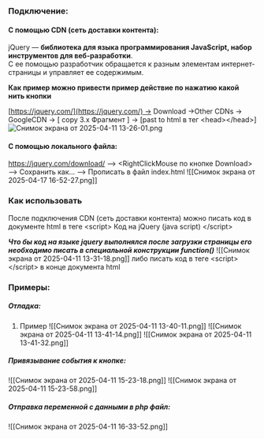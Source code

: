 ### Подключение:

#### С помощью CDN (сеть доставки контента):

jQuery — **библиотека для языка программирования JavaScript, набор инструментов для веб-разработки**.  
С ее помощью разработчик обращается к разным элементам интернет-страницы и управляет ее содержимым.

**Как пример можно привести пример действие по нажатию какой нить кнопки**

[https://jquery.com/](https://jquery.com/) -> Download ->Other CDNs -> GoogleCDN -> [ copy 3.x Фрагмент ] -> [past to html в тег \<head><\/head>]  
![Снимок экрана от 2025-04-11 13-26-01.png](app://c11867c14525cdd4c31b373688338f1177b5/home/kvl/obsidian/screenhost/%D0%A1%D0%BD%D0%B8%D0%BC%D0%BE%D0%BA%20%D1%8D%D0%BA%D1%80%D0%B0%D0%BD%D0%B0%20%D0%BE%D1%82%202025-04-11%2013-26-01.png?1744367176584)

#### С помощью локального файла:

https://jquery.com/download/ --> \<RightClickMouse по кнопке Download> --> Сохранить как... --> Прописать в файл index.html
![[Снимок экрана от 2025-04-17 16-52-27.png]]

### Как использовать
После подключения CDN (сеть доставки контента) можно писать код в документе html в теге 
\<script>
	Код на jQuery (java script)
<\/script>

***Что бы код на языке jquery выполнялся после загрузки страницы его необходимо писать в специальной конструкции function()***
![[Снимок экрана от 2025-04-11 13-31-18.png]]
либо писать код в теге \<script><\/script> в конце документа html

### Примеры:

##### Отладка:
1. Пример
![[Снимок экрана от 2025-04-11 13-40-11.png]]
![[Снимок экрана от 2025-04-11 13-41-14.png]]
![[Снимок экрана от 2025-04-11 13-41-32.png]]
##### Привязывание события к кнопке:
![[Снимок экрана от 2025-04-11 15-23-18.png]]
![[Снимок экрана от 2025-04-11 15-23-58.png]]
##### Отправка переменной с данными в php файл:
![[Снимок экрана от 2025-04-11 16-33-52.png]]

